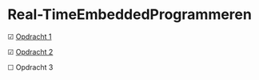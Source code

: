 # Real-TimeEmbeddedProgrammeren

☑ [Opdracht 1](https://github.com/qscholten/Real-TimeEmbeddedProgrammeren/tree/main/Opdracht%201)

☑ [Opdracht 2](https://github.com/qscholten/Real-TimeEmbeddedProgrammeren/tree/main/Opdracht%202)

☐ Opdracht 3
